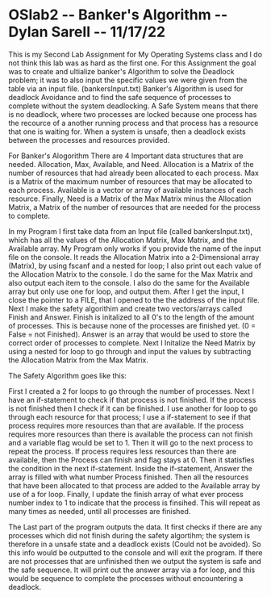 # OSlab2 -- Banker's Algorithm -- Dylan Sarell -- 11/17/22

This is my Second Lab Assignment for My Operating Systems class and I do not think this lab was as hard as the first one. For this Assignment the goal was to create and ultialize banker's Algorithm to solve the Deadlock problem; it was to also input the specific values we were given from the table via an input file. (bankersInput.txt) Banker's Algorithm is used for deadlock Avoidance and to find the safe sequence of processes to complete without the system deadlocking. A Safe System means that there is no deadlock, where two processes are locked because one process has the recource of a another running process and that process has a resource that one is waiting for. When a system is unsafe, then a deadlock exists between the processes and resources provided. 

For Banker's Alogorithm There are 4 Important data structures that are needed. Allocation, Max, Available, and Need. Allocation is a Matrix of the number of resources that had already been allocated to each process. Max is a Matrix of the maximum number of resources that may be allocated to each process. Available is a vector or array of available instances of each resource. Finally, Need is a Matrix of the Max Matrix minus the Allocation Matrix, a Matrix of the number of resources that are needed for the process to complete.

In my Program I first take data from an Input file (called bankersInput.txt), which has all the values of the Allocation Matrix, Max Matrix, and the Available array. My Program only works if you provide the name of the input file on the console. It reads the Allocation Matrix into a 2-Dimensional array (Matrix), by using fscanf and a nested for loop; I also print out each value of the Allocation Matrix to the console. I do the same for the Max Matrix and also output each item to the console. I also do the same for the Available array but only use one for loop, and output them. After I get the input, I close the pointer to a FILE, that I opened to the the address of the input file. Next I make the safety algorithim and create two vectors/arrays called Finish and Answer. Finish is initalized to all 0's to the length of the amount of processes. This is because none of the processes are finished yet. (0 = False = not Finished). Answer is an array that would be used to store the correct order of processes to complete. Next I Initalize the Need Matrix by using a nested for loop to go through and input the values by subtracting the Allocation Matrix from the Max Matrix. 

The Safety Algorithm goes like this:

First I created a 2 for loops to go through the number of processes. Next I have an if-statement to check if that process is not finished. If the process is not finished then I check if it can be finished. I use another for loop to go through each resource for that process; I use a if-statement to see if that process requires more resources than that are available. If the process requires more resources than there is available the process can not finish and a variable flag would be set to 1. Then it will go to the next process to repeat the process. If process requires less resources than there are available, then the Process can finish and flag stays at 0. Then it statisfies the condition in the next if-statement. Inside the if-statement, Answer the array is filled with what number Process finished. Then all the resources that have been allocated to that process are added to the Available array by use of a for loop. Finally, I update the finish array of what ever process number index to 1 to indicate that the process is finsihed. This will repeat as many times as needed, until all processes are finished.

The Last part of the program outputs the data. It first checks if there are any processes which did not finish during the safety algortihm; the system is therefore in a unsafe state and a deadlock exists (Could not be avoided). So this info would be outputted to the console and will exit the program. If there are not processes that are unfinished then we output the system is safe and the safe sequence. It will print out the answer array via a for loop, and this would be sequence to complete the processes without encountering a deadlock. 
